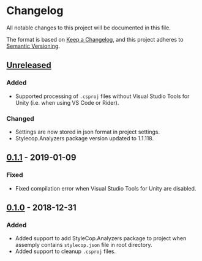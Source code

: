 # Changelog
All notable changes to this project will be documented in this file.

The format is based on [Keep a Changelog](https://keepachangelog.com/en/1.0.0/),
and this project adheres to [Semantic Versioning](https://semver.org/spec/v2.0.0.html).

## [Unreleased]
### Added
- Supported processing of `.csproj` files without Visual Studio Tools for Unity (i.e. when using VS Code or Rider).

### Changed
- Settings are now stored in json format in project settings.
- Stylecop.Analyzers package version updated to 1.1.118.

## [0.1.1] - 2019-01-09
### Fixed
- Fixed compilation error when Visual Studio Tools for Unity are disabled.

## [0.1.0] - 2018-12-31
### Added
- Added support to add StyleCop.Analyzers package to project when assemply contains `stylecop.json` file in root directory.
- Added support to cleanup `.csproj` files.

[Unreleased]: https://github.com/Si1ver/C-Sharp-Project-Tools-for-Unity/compare/v0.1.1...HEAD
[0.1.1]: https://github.com/Si1ver/C-Sharp-Project-Tools-for-Unity/releases/tag/v0.1.1
[0.1.0]: https://github.com/Si1ver/C-Sharp-Project-Tools-for-Unity/releases/tag/v0.1.0
